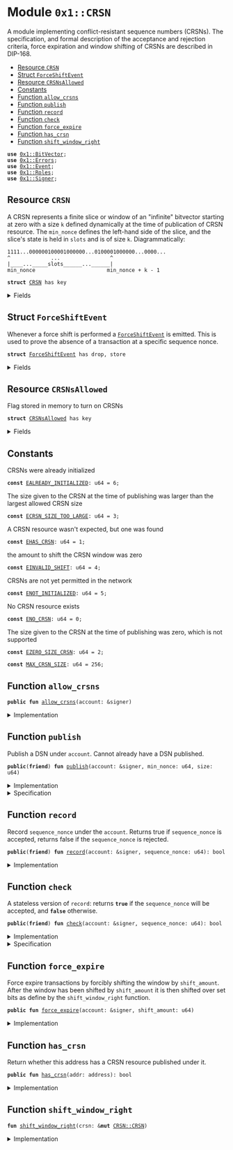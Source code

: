 
<a name="0x1_CRSN"></a>

# Module `0x1::CRSN`

A module implementing conflict-resistant sequence numbers (CRSNs).
The specification, and formal description of the acceptance and rejection
criteria, force expiration and window shifting of CRSNs are described in DIP-168.


-  [Resource `CRSN`](#0x1_CRSN_CRSN)
-  [Struct `ForceShiftEvent`](#0x1_CRSN_ForceShiftEvent)
-  [Resource `CRSNsAllowed`](#0x1_CRSN_CRSNsAllowed)
-  [Constants](#@Constants_0)
-  [Function `allow_crsns`](#0x1_CRSN_allow_crsns)
-  [Function `publish`](#0x1_CRSN_publish)
-  [Function `record`](#0x1_CRSN_record)
-  [Function `check`](#0x1_CRSN_check)
-  [Function `force_expire`](#0x1_CRSN_force_expire)
-  [Function `has_crsn`](#0x1_CRSN_has_crsn)
-  [Function `shift_window_right`](#0x1_CRSN_shift_window_right)


<pre><code><b>use</b> <a href="../../../../../../../DPN/releases/artifacts/current/build/MoveStdlib/docs/BitVector.md#0x1_BitVector">0x1::BitVector</a>;
<b>use</b> <a href="../../../../../../../DPN/releases/artifacts/current/build/MoveStdlib/docs/Errors.md#0x1_Errors">0x1::Errors</a>;
<b>use</b> <a href="../../../../../../../DPN/releases/artifacts/current/build/MoveStdlib/docs/Event.md#0x1_Event">0x1::Event</a>;
<b>use</b> <a href="Roles.md#0x1_Roles">0x1::Roles</a>;
<b>use</b> <a href="../../../../../../../DPN/releases/artifacts/current/build/MoveStdlib/docs/Signer.md#0x1_Signer">0x1::Signer</a>;
</code></pre>



<a name="0x1_CRSN_CRSN"></a>

## Resource `CRSN`

A CRSN  represents a finite slice or window of an "infinite" bitvector
starting at zero with a size <code>k</code> defined dynamically at the time of
publication of CRSN resource. The <code>min_nonce</code> defines the left-hand
side of the slice, and the slice's state is held in <code>slots</code> and is of size <code>k</code>.
Diagrammatically:
```
1111...000000100001000000...0100001000000...0000...
^             ...                ^
|____..._____slots______...______|
min_nonce                       min_nonce + k - 1
```


<pre><code><b>struct</b> <a href="CRSN.md#0x1_CRSN">CRSN</a> has key
</code></pre>



<details>
<summary>Fields</summary>


<dl>
<dt>
<code>min_nonce: u64</code>
</dt>
<dd>

</dd>
<dt>
<code>size: u64</code>
</dt>
<dd>

</dd>
<dt>
<code>slots: <a href="../../../../../../../DPN/releases/artifacts/current/build/MoveStdlib/docs/BitVector.md#0x1_BitVector_BitVector">BitVector::BitVector</a></code>
</dt>
<dd>

</dd>
<dt>
<code>force_shift_events: <a href="../../../../../../../DPN/releases/artifacts/current/build/MoveStdlib/docs/Event.md#0x1_Event_EventHandle">Event::EventHandle</a>&lt;<a href="CRSN.md#0x1_CRSN_ForceShiftEvent">CRSN::ForceShiftEvent</a>&gt;</code>
</dt>
<dd>

</dd>
</dl>


</details>

<a name="0x1_CRSN_ForceShiftEvent"></a>

## Struct `ForceShiftEvent`

Whenever a force shift is performed a <code><a href="CRSN.md#0x1_CRSN_ForceShiftEvent">ForceShiftEvent</a></code> is emitted.
This is used to prove the absence of a transaction at a specific sequence nonce.


<pre><code><b>struct</b> <a href="CRSN.md#0x1_CRSN_ForceShiftEvent">ForceShiftEvent</a> has drop, store
</code></pre>



<details>
<summary>Fields</summary>


<dl>
<dt>
<code>current_min_nonce: u64</code>
</dt>
<dd>
 current LHS of the CRSN state
</dd>
<dt>
<code>shift_amount: u64</code>
</dt>
<dd>
 The amount the window is being shifted
</dd>
<dt>
<code>bits_at_shift: <a href="../../../../../../../DPN/releases/artifacts/current/build/MoveStdlib/docs/BitVector.md#0x1_BitVector_BitVector">BitVector::BitVector</a></code>
</dt>
<dd>
 The state of the bitvector just before the shift. The state of
 the CRSN's bitvector is needed at the time of the shift to prove
 that a CRSNs nonce was expired, and not already used by a transaction
 in the past. This can be used to prove that a transaction can't
 exist from an account because the slot was expired and not used.
 Note: the sequence  nonce of the shifting transaction will not be set.
</dd>
</dl>


</details>

<a name="0x1_CRSN_CRSNsAllowed"></a>

## Resource `CRSNsAllowed`

Flag stored in memory to turn on CRSNs


<pre><code><b>struct</b> <a href="CRSN.md#0x1_CRSN_CRSNsAllowed">CRSNsAllowed</a> has key
</code></pre>



<details>
<summary>Fields</summary>


<dl>
<dt>
<code>dummy_field: bool</code>
</dt>
<dd>

</dd>
</dl>


</details>

<a name="@Constants_0"></a>

## Constants


<a name="0x1_CRSN_EALREADY_INITIALIZED"></a>

CRSNs were already initialized


<pre><code><b>const</b> <a href="CRSN.md#0x1_CRSN_EALREADY_INITIALIZED">EALREADY_INITIALIZED</a>: u64 = 6;
</code></pre>



<a name="0x1_CRSN_ECRSN_SIZE_TOO_LARGE"></a>

The size given to the CRSN at the time of publishing was larger than the largest allowed CRSN size


<pre><code><b>const</b> <a href="CRSN.md#0x1_CRSN_ECRSN_SIZE_TOO_LARGE">ECRSN_SIZE_TOO_LARGE</a>: u64 = 3;
</code></pre>



<a name="0x1_CRSN_EHAS_CRSN"></a>

A CRSN resource wasn't expected, but one was found


<pre><code><b>const</b> <a href="CRSN.md#0x1_CRSN_EHAS_CRSN">EHAS_CRSN</a>: u64 = 1;
</code></pre>



<a name="0x1_CRSN_EINVALID_SHIFT"></a>

the amount to shift the CRSN window was zero


<pre><code><b>const</b> <a href="CRSN.md#0x1_CRSN_EINVALID_SHIFT">EINVALID_SHIFT</a>: u64 = 4;
</code></pre>



<a name="0x1_CRSN_ENOT_INITIALIZED"></a>

CRSNs are not yet permitted in the network


<pre><code><b>const</b> <a href="CRSN.md#0x1_CRSN_ENOT_INITIALIZED">ENOT_INITIALIZED</a>: u64 = 5;
</code></pre>



<a name="0x1_CRSN_ENO_CRSN"></a>

No CRSN resource exists


<pre><code><b>const</b> <a href="CRSN.md#0x1_CRSN_ENO_CRSN">ENO_CRSN</a>: u64 = 0;
</code></pre>



<a name="0x1_CRSN_EZERO_SIZE_CRSN"></a>

The size given to the CRSN at the time of publishing was zero, which is not supported


<pre><code><b>const</b> <a href="CRSN.md#0x1_CRSN_EZERO_SIZE_CRSN">EZERO_SIZE_CRSN</a>: u64 = 2;
</code></pre>



<a name="0x1_CRSN_MAX_CRSN_SIZE"></a>



<pre><code><b>const</b> <a href="CRSN.md#0x1_CRSN_MAX_CRSN_SIZE">MAX_CRSN_SIZE</a>: u64 = 256;
</code></pre>



<a name="0x1_CRSN_allow_crsns"></a>

## Function `allow_crsns`



<pre><code><b>public</b> <b>fun</b> <a href="CRSN.md#0x1_CRSN_allow_crsns">allow_crsns</a>(account: &signer)
</code></pre>



<details>
<summary>Implementation</summary>


<pre><code><b>public</b> <b>fun</b> <a href="CRSN.md#0x1_CRSN_allow_crsns">allow_crsns</a>(account: &signer) {
    <a href="Roles.md#0x1_Roles_assert_diem_root">Roles::assert_diem_root</a>(account);
    <b>assert</b>!(!<b>exists</b>&lt;<a href="CRSN.md#0x1_CRSN_CRSNsAllowed">CRSNsAllowed</a>&gt;(<a href="../../../../../../../DPN/releases/artifacts/current/build/MoveStdlib/docs/Signer.md#0x1_Signer_address_of">Signer::address_of</a>(account)), <a href="../../../../../../../DPN/releases/artifacts/current/build/MoveStdlib/docs/Errors.md#0x1_Errors_invalid_state">Errors::invalid_state</a>(<a href="CRSN.md#0x1_CRSN_EALREADY_INITIALIZED">EALREADY_INITIALIZED</a>));
    move_to(account, <a href="CRSN.md#0x1_CRSN_CRSNsAllowed">CRSNsAllowed</a> { })
}
</code></pre>



</details>

<a name="0x1_CRSN_publish"></a>

## Function `publish`

Publish a DSN under <code>account</code>. Cannot already have a DSN published.


<pre><code><b>public</b>(<b>friend</b>) <b>fun</b> <a href="CRSN.md#0x1_CRSN_publish">publish</a>(account: &signer, min_nonce: u64, size: u64)
</code></pre>



<details>
<summary>Implementation</summary>


<pre><code><b>public</b>(<b>friend</b>) <b>fun</b> <a href="CRSN.md#0x1_CRSN_publish">publish</a>(account: &signer, min_nonce: u64, size: u64) {
    <b>assert</b>!(!<a href="CRSN.md#0x1_CRSN_has_crsn">has_crsn</a>(<a href="../../../../../../../DPN/releases/artifacts/current/build/MoveStdlib/docs/Signer.md#0x1_Signer_address_of">Signer::address_of</a>(account)), <a href="../../../../../../../DPN/releases/artifacts/current/build/MoveStdlib/docs/Errors.md#0x1_Errors_invalid_state">Errors::invalid_state</a>(<a href="CRSN.md#0x1_CRSN_EHAS_CRSN">EHAS_CRSN</a>));
    <b>assert</b>!(size &gt; 0, <a href="../../../../../../../DPN/releases/artifacts/current/build/MoveStdlib/docs/Errors.md#0x1_Errors_invalid_argument">Errors::invalid_argument</a>(<a href="CRSN.md#0x1_CRSN_EZERO_SIZE_CRSN">EZERO_SIZE_CRSN</a>));
    <b>assert</b>!(size &lt;= <a href="CRSN.md#0x1_CRSN_MAX_CRSN_SIZE">MAX_CRSN_SIZE</a>, <a href="../../../../../../../DPN/releases/artifacts/current/build/MoveStdlib/docs/Errors.md#0x1_Errors_invalid_argument">Errors::invalid_argument</a>(<a href="CRSN.md#0x1_CRSN_ECRSN_SIZE_TOO_LARGE">ECRSN_SIZE_TOO_LARGE</a>));
    <b>assert</b>!(<b>exists</b>&lt;<a href="CRSN.md#0x1_CRSN_CRSNsAllowed">CRSNsAllowed</a>&gt;(@DiemRoot), <a href="../../../../../../../DPN/releases/artifacts/current/build/MoveStdlib/docs/Errors.md#0x1_Errors_invalid_state">Errors::invalid_state</a>(<a href="CRSN.md#0x1_CRSN_ENOT_INITIALIZED">ENOT_INITIALIZED</a>));
    move_to(account, <a href="CRSN.md#0x1_CRSN">CRSN</a> {
        min_nonce,
        size,
        slots: <a href="../../../../../../../DPN/releases/artifacts/current/build/MoveStdlib/docs/BitVector.md#0x1_BitVector_new">BitVector::new</a>(size),
        force_shift_events: <a href="../../../../../../../DPN/releases/artifacts/current/build/MoveStdlib/docs/Event.md#0x1_Event_new_event_handle">Event::new_event_handle</a>&lt;<a href="CRSN.md#0x1_CRSN_ForceShiftEvent">ForceShiftEvent</a>&gt;(account),
    })
}
</code></pre>



</details>

<details>
<summary>Specification</summary>



<pre><code><b>include</b> BitVector::NewAbortsIf{length: size};
<b>aborts_if</b> !<b>exists</b>&lt;<a href="CRSN.md#0x1_CRSN_CRSNsAllowed">CRSNsAllowed</a>&gt;(@DiemRoot) <b>with</b> Errors::INVALID_STATE;
<b>aborts_if</b> <a href="CRSN.md#0x1_CRSN_has_crsn">has_crsn</a>(<a href="../../../../../../../DPN/releases/artifacts/current/build/MoveStdlib/docs/Signer.md#0x1_Signer_address_of">Signer::address_of</a>(account)) <b>with</b> Errors::INVALID_STATE;
<b>aborts_if</b> size == 0 <b>with</b> Errors::INVALID_ARGUMENT;
<b>aborts_if</b> size &gt; <a href="CRSN.md#0x1_CRSN_MAX_CRSN_SIZE">MAX_CRSN_SIZE</a> <b>with</b> Errors::INVALID_ARGUMENT;
<b>ensures</b> <b>exists</b>&lt;<a href="CRSN.md#0x1_CRSN">CRSN</a>&gt;(<a href="../../../../../../../DPN/releases/artifacts/current/build/MoveStdlib/docs/Signer.md#0x1_Signer_address_of">Signer::address_of</a>(account));
</code></pre>



</details>

<a name="0x1_CRSN_record"></a>

## Function `record`

Record <code>sequence_nonce</code> under the <code>account</code>. Returns true if
<code>sequence_nonce</code> is accepted, returns false if the <code>sequence_nonce</code> is rejected.


<pre><code><b>public</b>(<b>friend</b>) <b>fun</b> <a href="CRSN.md#0x1_CRSN_record">record</a>(account: &signer, sequence_nonce: u64): bool
</code></pre>



<details>
<summary>Implementation</summary>


<pre><code><b>public</b>(<b>friend</b>) <b>fun</b> <a href="CRSN.md#0x1_CRSN_record">record</a>(account: &signer, sequence_nonce: u64): bool
<b>acquires</b> <a href="CRSN.md#0x1_CRSN">CRSN</a> {
    <b>let</b> addr = <a href="../../../../../../../DPN/releases/artifacts/current/build/MoveStdlib/docs/Signer.md#0x1_Signer_address_of">Signer::address_of</a>(account);
    <b>if</b> (<a href="CRSN.md#0x1_CRSN_check">check</a>(account, sequence_nonce)) {
        // <a href="CRSN.md#0x1_CRSN">CRSN</a> <b>exists</b> by `check`.
        <b>let</b> crsn = borrow_global_mut&lt;<a href="CRSN.md#0x1_CRSN">CRSN</a>&gt;(addr);
        // accept nonce
        <b>let</b> scaled_nonce = sequence_nonce - crsn.min_nonce;
        <a href="../../../../../../../DPN/releases/artifacts/current/build/MoveStdlib/docs/BitVector.md#0x1_BitVector_set">BitVector::set</a>(&<b>mut</b> crsn.slots, scaled_nonce);
        <a href="CRSN.md#0x1_CRSN_shift_window_right">shift_window_right</a>(crsn);
        <b>return</b> <b>true</b>
    } <b>else</b> <b>if</b> (<b>exists</b>&lt;<a href="CRSN.md#0x1_CRSN">CRSN</a>&gt;(addr)) { // window was force shifted in this transaction
        <b>let</b> crsn = borrow_global&lt;<a href="CRSN.md#0x1_CRSN">CRSN</a>&gt;(addr);
        <b>if</b> (crsn.min_nonce &gt; sequence_nonce) <b>return</b> <b>true</b>
    };

    <b>false</b>
}
</code></pre>



</details>

<a name="0x1_CRSN_check"></a>

## Function `check`

A stateless version of <code>record</code>: returns <code><b>true</b></code> if the <code>sequence_nonce</code>
will be accepted, and <code><b>false</b></code> otherwise.


<pre><code><b>public</b>(<b>friend</b>) <b>fun</b> <a href="CRSN.md#0x1_CRSN_check">check</a>(account: &signer, sequence_nonce: u64): bool
</code></pre>



<details>
<summary>Implementation</summary>


<pre><code><b>public</b>(<b>friend</b>) <b>fun</b> <a href="CRSN.md#0x1_CRSN_check">check</a>(account: &signer, sequence_nonce: u64): bool
<b>acquires</b> <a href="CRSN.md#0x1_CRSN">CRSN</a> {
    <b>let</b> addr = <a href="../../../../../../../DPN/releases/artifacts/current/build/MoveStdlib/docs/Signer.md#0x1_Signer_address_of">Signer::address_of</a>(account);
    <b>assert</b>!(<a href="CRSN.md#0x1_CRSN_has_crsn">has_crsn</a>(addr), <a href="../../../../../../../DPN/releases/artifacts/current/build/MoveStdlib/docs/Errors.md#0x1_Errors_invalid_state">Errors::invalid_state</a>(<a href="CRSN.md#0x1_CRSN_ENO_CRSN">ENO_CRSN</a>));
    <b>let</b> crsn = borrow_global_mut&lt;<a href="CRSN.md#0x1_CRSN">CRSN</a>&gt;(addr);

    // Don't accept <b>if</b> it's outside of the window
    <b>if</b> ((sequence_nonce &lt; crsn.min_nonce) ||
        ((sequence_nonce <b>as</b> u128) &gt;= (crsn.min_nonce <b>as</b> u128) + (<a href="../../../../../../../DPN/releases/artifacts/current/build/MoveStdlib/docs/BitVector.md#0x1_BitVector_length">BitVector::length</a>(&crsn.slots) <b>as</b> u128))) {
        <b>false</b>
    } <b>else</b> {
        // scaled nonce is the index in the window
        <b>let</b> scaled_nonce = sequence_nonce - crsn.min_nonce;

        // Bit already set, reject, otherwise accept
        !<a href="../../../../../../../DPN/releases/artifacts/current/build/MoveStdlib/docs/BitVector.md#0x1_BitVector_is_index_set">BitVector::is_index_set</a>(&crsn.slots, scaled_nonce)
    }
}
</code></pre>



</details>

<details>
<summary>Specification</summary>



<pre><code><b>include</b> <a href="CRSN.md#0x1_CRSN_CheckAbortsIf">CheckAbortsIf</a>{addr: <a href="../../../../../../../DPN/releases/artifacts/current/build/MoveStdlib/docs/Signer.md#0x1_Signer_address_of">Signer::address_of</a>(account)};
</code></pre>




<a name="0x1_CRSN_CheckAbortsIf"></a>


<pre><code><b>schema</b> <a href="CRSN.md#0x1_CRSN_CheckAbortsIf">CheckAbortsIf</a> {
    addr: address;
    sequence_nonce: u64;
    <b>let</b> crsn = <b>global</b>&lt;<a href="CRSN.md#0x1_CRSN">CRSN</a>&gt;(addr);
    <b>let</b> scaled_nonce = sequence_nonce - crsn.min_nonce;
    <b>aborts_if</b> !<a href="CRSN.md#0x1_CRSN_has_crsn">has_crsn</a>(addr) <b>with</b> Errors::INVALID_STATE;
    <b>include</b> <a href="CRSN.md#0x1_CRSN_has_crsn">has_crsn</a>(addr) &&
            (sequence_nonce &gt;= crsn.min_nonce) &&
            (sequence_nonce + crsn.min_nonce &lt; <a href="../../../../../../../DPN/releases/artifacts/current/build/MoveStdlib/docs/BitVector.md#0x1_BitVector_length">BitVector::length</a>(crsn.slots))
    ==&gt; BitVector::IsIndexSetAbortsIf{bitvector: crsn.slots, bit_index: scaled_nonce };
}
</code></pre>




<a name="0x1_CRSN_spec_check"></a>


<pre><code><b>fun</b> <a href="CRSN.md#0x1_CRSN_spec_check">spec_check</a>(addr: address, sequence_nonce: u64): bool {
   <b>let</b> crsn = <b>global</b>&lt;<a href="CRSN.md#0x1_CRSN">CRSN</a>&gt;(addr);
   <b>if</b> ((sequence_nonce &lt; crsn.min_nonce) ||
       (sequence_nonce &gt;= crsn.min_nonce + <a href="../../../../../../../DPN/releases/artifacts/current/build/MoveStdlib/docs/BitVector.md#0x1_BitVector_length">BitVector::length</a>(crsn.slots))) {
       <b>false</b>
   } <b>else</b> {
       <b>let</b> scaled_nonce = sequence_nonce - crsn.min_nonce;
       !BitVector::spec_is_index_set(crsn.slots, scaled_nonce)
   }
}
</code></pre>



</details>

<a name="0x1_CRSN_force_expire"></a>

## Function `force_expire`

Force expire transactions by forcibly shifting the window by
<code>shift_amount</code>. After the window has been shifted by <code>shift_amount</code> it is
then shifted over set bits as define by the <code>shift_window_right</code> function.


<pre><code><b>public</b> <b>fun</b> <a href="CRSN.md#0x1_CRSN_force_expire">force_expire</a>(account: &signer, shift_amount: u64)
</code></pre>



<details>
<summary>Implementation</summary>


<pre><code><b>public</b> <b>fun</b> <a href="CRSN.md#0x1_CRSN_force_expire">force_expire</a>(account: &signer, shift_amount: u64)
<b>acquires</b> <a href="CRSN.md#0x1_CRSN">CRSN</a> {
    <b>assert</b>!(shift_amount &gt; 0, <a href="../../../../../../../DPN/releases/artifacts/current/build/MoveStdlib/docs/Errors.md#0x1_Errors_invalid_argument">Errors::invalid_argument</a>(<a href="CRSN.md#0x1_CRSN_EINVALID_SHIFT">EINVALID_SHIFT</a>));
    <b>let</b> addr = <a href="../../../../../../../DPN/releases/artifacts/current/build/MoveStdlib/docs/Signer.md#0x1_Signer_address_of">Signer::address_of</a>(account);
    <b>assert</b>!(<a href="CRSN.md#0x1_CRSN_has_crsn">has_crsn</a>(addr), <a href="../../../../../../../DPN/releases/artifacts/current/build/MoveStdlib/docs/Errors.md#0x1_Errors_invalid_state">Errors::invalid_state</a>(<a href="CRSN.md#0x1_CRSN_ENO_CRSN">ENO_CRSN</a>));
    <b>let</b> crsn = borrow_global_mut&lt;<a href="CRSN.md#0x1_CRSN">CRSN</a>&gt;(addr);

    <a href="../../../../../../../DPN/releases/artifacts/current/build/MoveStdlib/docs/Event.md#0x1_Event_emit_event">Event::emit_event</a>(&<b>mut</b> crsn.force_shift_events, <a href="CRSN.md#0x1_CRSN_ForceShiftEvent">ForceShiftEvent</a> {
        current_min_nonce: crsn.min_nonce,
        shift_amount: shift_amount,
        bits_at_shift: *&crsn.slots,
    });

    <a href="../../../../../../../DPN/releases/artifacts/current/build/MoveStdlib/docs/BitVector.md#0x1_BitVector_shift_left">BitVector::shift_left</a>(&<b>mut</b> crsn.slots, shift_amount);

    crsn.min_nonce = crsn.min_nonce + shift_amount;
    // shift over any set bits
    <a href="CRSN.md#0x1_CRSN_shift_window_right">shift_window_right</a>(crsn);
}
</code></pre>



</details>

<a name="0x1_CRSN_has_crsn"></a>

## Function `has_crsn`

Return whether this address has a CRSN resource published under it.


<pre><code><b>public</b> <b>fun</b> <a href="CRSN.md#0x1_CRSN_has_crsn">has_crsn</a>(addr: address): bool
</code></pre>



<details>
<summary>Implementation</summary>


<pre><code><b>public</b> <b>fun</b> <a href="CRSN.md#0x1_CRSN_has_crsn">has_crsn</a>(addr: address): bool {
    <b>exists</b>&lt;<a href="CRSN.md#0x1_CRSN">CRSN</a>&gt;(addr)
}
</code></pre>



</details>

<a name="0x1_CRSN_shift_window_right"></a>

## Function `shift_window_right`



<pre><code><b>fun</b> <a href="CRSN.md#0x1_CRSN_shift_window_right">shift_window_right</a>(crsn: &<b>mut</b> <a href="CRSN.md#0x1_CRSN_CRSN">CRSN::CRSN</a>)
</code></pre>



<details>
<summary>Implementation</summary>


<pre><code><b>fun</b> <a href="CRSN.md#0x1_CRSN_shift_window_right">shift_window_right</a>(crsn: &<b>mut</b> <a href="CRSN.md#0x1_CRSN">CRSN</a>) {
    <b>let</b> index = <a href="../../../../../../../DPN/releases/artifacts/current/build/MoveStdlib/docs/BitVector.md#0x1_BitVector_longest_set_sequence_starting_at">BitVector::longest_set_sequence_starting_at</a>(&crsn.slots, 0);

    // <b>if</b> there is no run of set bits <b>return</b> early
    <b>if</b> (index == 0) <b>return</b>;
    <a href="../../../../../../../DPN/releases/artifacts/current/build/MoveStdlib/docs/BitVector.md#0x1_BitVector_shift_left">BitVector::shift_left</a>(&<b>mut</b> crsn.slots, index);
    crsn.min_nonce = crsn.min_nonce + index;
}
</code></pre>



</details>


[//]: # ("File containing references which can be used from documentation")
[ACCESS_CONTROL]: https://github.com/diem/dip/blob/main/dips/dip-2.md
[ROLE]: https://github.com/diem/dip/blob/main/dips/dip-2.md#roles
[PERMISSION]: https://github.com/diem/dip/blob/main/dips/dip-2.md#permissions
